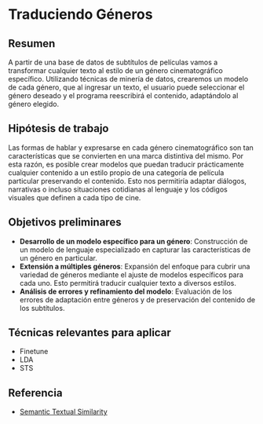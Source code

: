 # Traduciendo Géneros

## Resumen
A partir de una base de datos de subtítulos de películas vamos a transformar cualquier texto al estilo de un género cinematográfico específico. Utilizando técnicas de minería de datos, crearemos un modelo de cada género, que al ingresar un texto, el usuario puede seleccionar el género deseado y el programa reescribirá el contenido, adaptándolo al género elegido.

## Hipótesis de trabajo
Las formas de hablar y expresarse en cada género cinematográfico son tan características que se convierten en una marca distintiva del mismo. Por esta razón, es posible crear modelos que puedan traducir prácticamente cualquier contenido a un estilo propio de una categoría de película particular preservando el contenido. Esto nos permitiría adaptar diálogos, narrativas o incluso situaciones cotidianas al lenguaje y los códigos visuales que definen a cada tipo de cine.

## Objetivos preliminares
- **Desarrollo de un modelo específico para un género**: Construcción de un modelo de lenguaje especializado en capturar las características de un género en particular.
- **Extensión a múltiples géneros**: Expansión del enfoque para cubrir una variedad de géneros mediante el ajuste de modelos específicos para cada uno. Esto permitirá traducir cualquier texto a diversos estilos.
- **Análisis de errores y refinamiento del modelo**: Evaluación de los errores de adaptación entre géneros y de preservación del contenido de los subtítulos.

## Técnicas relevantes para aplicar
- Finetune
- LDA
- STS


## Referencia
- [Semantic Textual Similarity](https://www.sbert.net/docs/sentence_transformer/usage/semantic_textual_similarity.html)
